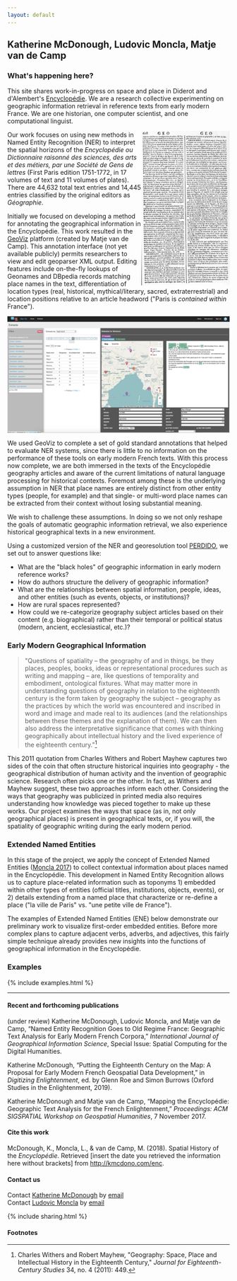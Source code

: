 ```yaml
---
layout: default
---
```


## Katherine McDonough, Ludovic Moncla, Matje van de Camp

### What's happening here?

This site shares work-in-progress on space and place in Diderot and d'Alembert's [Encyclopédie](https://artflsrv03.uchicago.edu/philologic4/encyclopedie1117/). We are a research collective experimenting on geographic information retrieval in reference texts from early modern France. We are one historian, one computer scientist, and one computational linguist.

<img align="right" width="200" src="images/ENC_7-608.jpeg" alt="page image">

Our work focuses on using new methods in Named Entity Recognition (NER) to interpret the spatial horizons of the *Encyclopédie ou Dictionnaire raisonné des sciences, des arts et des métiers, par une Société de Gens de lettres* (First Paris edition 1751-1772, in 17 volumes of text and 11 volumes of plates). There are 44,632 total text entries and 14,445 entries classified by the original editors as *Géographie*.

Initially we focused on developing a method for annotating the geographical information in the Encyclopédie. This work resulted in the [GeoViz](http://geoviz.taalmonsters.nl/) platform (created by Matje van de Camp). This annotation interface (not yet available publicly) permits researchers to view and edit geoparser XML output. Editing features include on-the-fly lookups of Geonames and DBpedia records matching place names in the text, differentiation of location types (real, historical, mythical/literary, sacred, extraterrestrial) and location positions relative to an article headword ("Paris is *contained within* France").

[<img align="center" width="900" src="images/geoviz.png" alt="GeoViz image">](http://geoviz.taalmonsters.nl/documents?Metadata.gold%20standard[]=true&tab=name)

We used GeoViz to complete a set of gold standard annotations that helped to evaluate NER systems, since there is little to no information on the performance of these tools on early modern French texts. With this process now complete, we are both immersed in the texts of the Encyclopédie geography articles and aware of the current limitations of natural language processing for historical contexts. Foremost among these is the underlying assumption in NER that place names are entirely distinct from other entity types (people, for example) and that single- or multi-word place names can be extracted from their context without losing substantial meaning.

We wish to challenge these assumptions. In doing so we not only reshape the goals of automatic geographic information retrieval, we also experience historical geographical texts in a new environment.

Using a customized version of the NER and georesolution tool [PERDIDO](http://erig.univ-pau.fr/PERDIDO/), we set out to answer questions like:
- What are the "black holes" of geographic information in early modern reference works?
- How do authors structure the delivery of geographic information?
- What are the relationships between spatial information, people, ideas, and other entities (such as events, objects, or institutions)?
- How are rural spaces represented?
- How could we re-categorize geography subject articles based on their content (e.g. biographical) rather than their temporal or political status (modern, ancient, ecclesiastical, etc.)?

### Early Modern Geographical Information

> "Questions of spatiality – the geography of and in things, be they places,
peoples, books, ideas or representational procedures such as writing and
mapping – are, like questions of temporality and embodiment, ontological
fixtures. What may matter more in understanding questions of geography in
relation to the eighteenth century is the form taken by geography the subject
– geography as the practices by which the world was encountered and
inscribed in word and image and made real to its audiences (and the
relationships between these themes and the explanation of them). We can
then also address the interpretative significance that comes with thinking
geographically about intellectual history and the lived experience of the
eighteenth century."[^1]

This 2011 quotation from Charles Withers and Robert Mayhew captures two sides of the coin that often structure historical inquiries into geography - the geographical distribution of human activity and the invention of geographic science. Research often picks one or the other. In fact, as Withers and Mayhew suggest, these two approaches inform each other. Considering the ways that geography was publicized in printed media also requires understanding how knowledge was pieced together to make up these works. Our project examines the ways that space (as in, not only geographical places) is present in geographical texts, or, if you will, the spatiality of geographic writing during the early modern period.



### Extended Named Entities

In this stage of the project, we apply the concept of Extended Named Entities ([Moncla 2017](https://hal.archives-ouvertes.fr/hal-01492994/)) to collect contextual information about places named in the Encyclopédie. This development in Named Entity Recognition allows us to capture place-related information such as toponyms 1) embedded within other types of entities (official titles, institutions, objects, events), or 2) details extending from a named place that characterize or re-define a place ("la ville de Paris" vs. "une petite ville de France").

The examples of Extended Named Entities (ENE) below demonstrate our preliminary work to visualize first-order embedded entities. Before more complex plans to capture adjacent verbs, adverbs, and adjectives, this fairly simple technique already provides new insights into the functions of geographical information in the Encyclopédie.

### Examples

{% include examples.html %}

<hr>

#### Recent and forthcoming publications

(under review) Katherine McDonough, Ludovic Moncla, and Matje van de Camp, “Named Entity Recognition Goes to Old Regime France: Geographic Text Analysis for Early Modern French Corpora,” *International Journal of Geographical Information Science*, Special Issue: Spatial Computing for the Digital Humanities.

Katherine McDonough, “Putting the Eighteenth Century on the Map: A Proposal for Early Modern French Geospatial Data Development,” in *Digitizing Enlightenment*, ed. by Glenn Roe and Simon Burrows (Oxford Studies in the Enlightenment, 2019).

Katherine McDonough and Matje van de Camp, “Mapping the Encyclopédie: Geographic Text Analysis for the French Enlightenment,” *Proceedings: ACM SIGSPATIAL Workshop on Geospatial Humanities*, 7 November 2017.

#### Cite this work

McDonough, K., Moncla, L., & van de Camp, M. (2018). Spatial History of the *Encyclopédie*. Retrieved [insert the date you retrieved the information here without brackets] from http://kmcdono.com/enc.

#### Contact us

Contact [Katherine McDonough](https://library.stanford.edu/people/kmcdono2) by [email](kmcdono2@stanford.edu)  
Contact [Ludovic Moncla](https://lmoncla.ddns.net/) by [email](ludovic.moncla@insa-lyon.fr)

{% include sharing.html %}

#### Footnotes

[^1]: Charles Withers and Robert Mayhew, "Geography: Space, Place and Intellectual History in the Eighteenth Century," *Journal for Eighteenth-Century Studies* 34, no. 4 (2011): 449.

